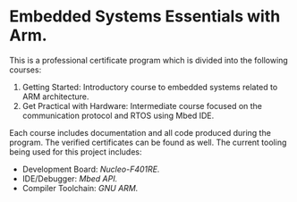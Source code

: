 # Embedded Systems Essentials with Arm.

This is a professional certificate program which is divided into the following courses:
1. Getting Started: Introductory course to embedded systems related to ARM architecture.
2. Get Practical with Hardware: Intermediate course focused on the communication protocol and RTOS using Mbed IDE.

Each course includes documentation and all code produced during the program. The verified certificates can be found as well. The current tooling being used for this project includes:

- Development Board: _Nucleo-F401RE._
- IDE/Debugger: _Mbed API._
- Compiler Toolchain: _GNU ARM._
